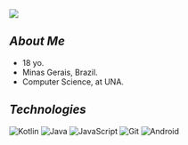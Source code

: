 <img src="https://cdn.discordapp.com/attachments/950572943019245568/983386132836388894/channels4_banner.jpg"/>

## <i>About Me</i>
- 18 yo.
- Minas Gerais, Brazil.
- Computer Science, at UNA.
## <i>Technologies</i>

![Kotlin](https://img.shields.io/badge/kotlin-black.svg?&style=for-the-badge&logo=kotlin&logoColor=9966FF)
![Java](https://img.shields.io/badge/java-black.svg?style=for-the-badge&logo=openjdk&logoColor=FC8803)
![JavaScript](https://img.shields.io/badge/javascript-black?style=for-the-badge&logo=javascript&logoColor=EFD81D)
![Git](https://img.shields.io/badge/-Git-black?style=for-the-badge&logo=git)
![Android](https://img.shields.io/badge/Android-black?style=for-the-badge&logo=android&logoColor=3DDC84)
